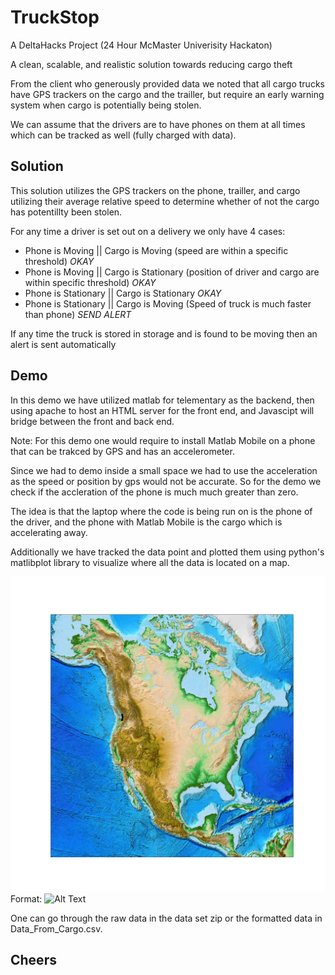 
# TruckStop

A DeltaHacks Project (24 Hour McMaster Univerisity Hackaton)

A clean, scalable, and realistic solution towards reducing cargo theft

From the client who generously provided data we noted that all cargo trucks have GPS trackers on the cargo and the trailler, but require an early warning system when cargo is potentially being stolen.

We can assume that the drivers are to have phones on them at all times which can be tracked as well (fully charged with data).

## Solution

This solution utilizes the GPS trackers on the phone, trailler, and cargo utilizing their average relative speed to determine whether of not the cargo has potentillty been stolen.

For any time a driver is set out on a delivery we only have 4 cases:

* Phone is Moving || Cargo is Moving (speed are within a specific threshold) *OKAY*
* Phone is Moving || Cargo is Stationary (position of driver and cargo are within specific threshold) *OKAY*
* Phone is Stationary || Cargo is Stationary *OKAY*
* Phone is Stationary || Cargo is Moving (Speed of truck is much faster than phone) *SEND ALERT*

If any time the truck is stored in storage and is found to be moving then an alert is sent automatically

## Demo

In this demo we have utilized matlab for telementary as the backend, then using apache to host an HTML server for the front end, and Javascipt will bridge between the front and back end.

Note: For this demo one would require to install Matlab Mobile on a phone that can be trakced by GPS and has an accelerometer.

Since we had to demo inside a small space we had to use the acceleration as the speed or position by gps would not be accurate. So for the demo we check if the accleration of the phone is much much greater than zero.

The idea is that the laptop where the code is being run on is the phone of the driver, and the phone with Matlab Mobile is the cargo which is accelerating away.

Additionally we have tracked the data point and plotted them using python's matlibplot library to visualize where all the data is located on a map.

![Plotted Coordinates](PlottedData.png)
Format: ![Alt Text](url)


One can go through the raw data in the data set zip or the formatted data in Data_From_Cargo.csv.

## Cheers